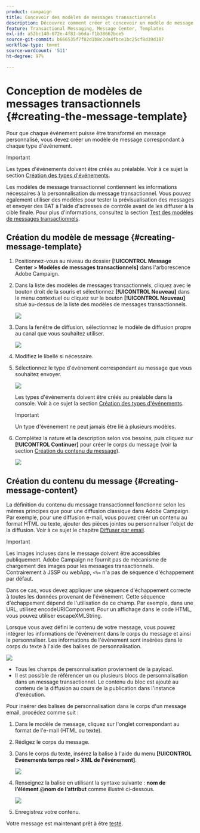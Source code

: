 ```yaml
---
product: campaign
title: Concevoir des modèles de messages transactionnels
description: Découvrez comment créer et concevoir un modèle de message transactionnel dans Adobe Campaign Classic
feature: Transactional Messaging, Message Center, Templates
exl-id: a52bc140-072e-4f81-b6da-f1b38662bce5
source-git-commit: b666535f7f82d1b8c2da4fbce1bc25cf8d39d187
workflow-type: tm+mt
source-wordcount: '511'
ht-degree: 97%

---
```


# Conception de modèles de messages transactionnels {#creating-the-message-template}



Pour que chaque événement puisse être transformé en message personnalisé, vous devez créer un modèle de message correspondant à chaque type d&#39;événement.

>[!IMPORTANT]
>
>Les types d&#39;événements doivent être créés au préalable. Voir à ce sujet la section [Création des types d&#39;événements](../../message-center/using/creating-event-types.md).

Les modèles de message transactionnel contiennent les informations nécessaires à la personnalisation du message transactionnel. Vous pouvez également utiliser des modèles pour tester la prévisualisation des messages et envoyer des BAT à l&#39;aide d&#39;adresses de contrôle avant de les diffuser à la cible finale. Pour plus d&#39;informations, consultez la section [Test des modèles de messages transactionnels](../../message-center/using/testing-message-templates.md).

## Création du modèle de message {#creating-message-template}

1. Positionnez-vous au niveau du dossier **[!UICONTROL Message Center > Modèles de messages transactionnels]** dans l&#39;arborescence Adobe Campaign.

1. Dans la liste des modèles de messages transactionnels, cliquez avec le bouton droit de la souris et sélectionnez **[!UICONTROL Nouveau]** dans le menu contextuel ou cliquez sur le bouton **[!UICONTROL Nouveau]** situé au-dessus de la liste des modèles de messages transactionnels.

   ![](assets/messagecenter_create_model_001.png)

1. Dans la fenêtre de diffusion, sélectionnez le modèle de diffusion propre au canal que vous souhaitez utiliser.

   ![](assets/messagecenter_create_model_002.png)

1. Modifiez le libellé si nécessaire.

1. Sélectionnez le type d&#39;événement correspondant au message que vous souhaitez envoyer.

   ![](assets/messagecenter_create_model_003.png)

   Les types d&#39;événements doivent être créés au préalable dans la console. Voir à ce sujet la section [Création des types d&#39;événements](../../message-center/using/creating-event-types.md).

   >[!IMPORTANT]
   >
   >Un type d&#39;événement ne peut jamais être lié à plusieurs modèles.

1. Complétez la nature et la description selon vos besoins, puis cliquez sur **[!UICONTROL Continuer]** pour créer le corps du message (voir la section [Création du contenu du message](#creating-message-content)).

   ![](assets/messagecenter_create_model_004.png)

## Création du contenu du message {#creating-message-content}

La définition du contenu du message transactionnel fonctionne selon les mêmes principes que pour une diffusion classique dans Adobe Campaign. Par exemple, pour une diffusion e-mail, vous pouvez créer un contenu au format HTML ou texte, ajouter des pièces jointes ou personnaliser l&#39;objet de la diffusion. Voir à ce sujet le chapitre [Diffuser par email](../../delivery/using/about-email-channel.md).

>[!IMPORTANT]
>
>Les images incluses dans le message doivent être accessibles publiquement. Adobe Campaign ne fournit pas de mécanisme de chargement des images pour les messages transactionnels.\
>Contrairement à JSSP ou webApp, `<%=` n&#39;a pas de séquence d&#39;échappement par défaut.
>
>Dans ce cas, vous devez appliquer une séquence d&#39;échappement correcte à toutes les données provenant de l&#39;événement. Cette séquence d&#39;échappement dépend de l&#39;utilisation de ce champ. Par exemple, dans une URL, utilisez encodeURIComponent. Pour un affichage dans le code HTML, vous pouvez utiliser escapeXMLString.

Lorsque vous avez défini le contenu de votre message, vous pouvez intégrer les informations de l&#39;événement dans le corps du message et ainsi le personnaliser. Les informations de l&#39;événement sont insérées dans le corps du texte à l&#39;aide des balises de personnalisation.

![](assets/messagecenter_create_content_001.png)

* Tous les champs de personnalisation proviennent de la payload.
* Il est possible de référencer un ou plusieurs blocs de personnalisation dans un message transactionnel. Le contenu du bloc est ajouté au contenu de la diffusion au cours de la publication dans l&#39;instance d&#39;exécution.

Pour insérer des balises de personnalisation dans le corps d&#39;un message email, procédez comme suit :

1. Dans le modèle de message, cliquez sur l&#39;onglet correspondant au format de l&#39;e-mail (HTML ou texte).

1. Rédigez le corps du message.

1. Dans le corps du texte, insérez la balise à l&#39;aide du menu **[!UICONTROL Evénements temps réel > XML de l&#39;événement]**.

   ![](assets/messagecenter_create_custo_002.png)

1. Renseignez la balise en utilisant la syntaxe suivante : **nom de l’élément**.@**nom de l’attribut** comme illustré ci-dessous.

   ![](assets/messagecenter_create_custo_003.png)

1. Enregistrez votre contenu.

Votre message est maintenant prêt à être [testé](../../message-center/using/testing-message-templates.md).
